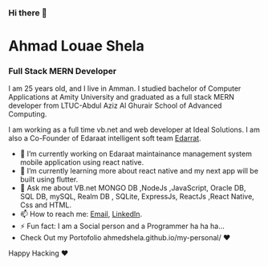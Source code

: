 ### Hi there 👋

# Ahmad Louae Shela
### Full Stack MERN Developer

I am 25 years old, and I live in Amman.
I studied bachelor of Computer Applications at Amity University and graduated as a full stack MERN developer from LTUC-Abdul Aziz Al Ghurair School of Advanced Computing.

I am working as a full time vb.net and web developer at Ideal Solutions.
I am also a Co-Founder of Edaraat intelligent soft team [Edarrat](www.edaraat.com).

- 🔭 I’m currently working on Edaraat maintainance management system mobile application using react native.
- 🌱 I’m currently learning more about react native and my next app will be built using flutter.
- 💬 Ask me about VB.net MONGO DB ,NodeJs ,JavaScript, Oracle DB, SQL DB, mySQL, Realm DB , SQLite, ExpressJs, ReactJs ,React Native, Css and HTML.
- 📫 How to reach me: [Email](ahmedsh717@gmail.com), [LinkedIn](https://www.linkedin.com/in/ahmad-shela/).
- ⚡ Fun fact: I am a Social person and a Programmer ha ha ha...
- Check Out my Portofolio ahmedshela.github.io/my-personal/ ❤️

Happy Hacking ❤️
